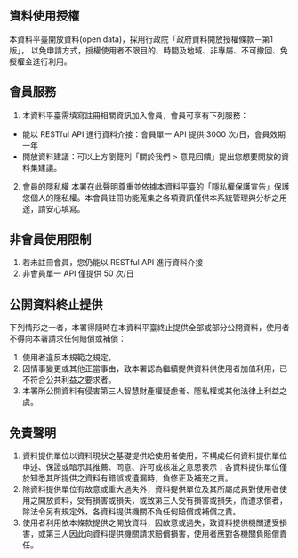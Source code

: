 ## 資料使用授權
 
本資料平臺開放資料(open data)，採用行政院「政府資料開放授權條款－第1版」， 以免申請方式，授權使用者不限目的、時間及地域、非專屬、不可撤回、免授權金進行利用。

## 會員服務

1. 本資料平臺需填寫註冊相關資訊加入會員，會員可享有下列服務：
- 能以 RESTful API 進行資料介接：會員單一 API 提供 3000 次/日，會員效期一年
- 開放資料建議：可以上方瀏覽列「關於我們 > 意見回饋」提出您想要開放的資料集建議。

2. 會員的隱私權
本署在此聲明尊重並依據本資料平臺的「隱私權保護宣告」保護您個人的隱私權。本會員註冊功能蒐集之各項資訊僅供本系統管理與分析之用途，請安心填寫。

## 非會員使用限制

1. 若未註冊會員，您仍能以 RESTful API 進行資料介接
2. 非會員單一 API 僅提供 50 次/日

## 公開資料終止提供
 
下列情形之一者，本署得隨時在本資料平臺終止提供全部或部分公開資料，使用者不得向本署請求任何賠償或補償：

1. 使用者違反本規範之規定。
2. 因情事變更或其他正當事由，致本署認為繼續提供資料供使用者加值利用，已不符合公共利益之要求者。
3. 本署所公開資料有侵害第三人智慧財產權疑慮者、隱私權或其他法律上利益之虞。
 
## 免責聲明

1. 資料提供單位以資料現狀之基礎提供給使用者使用，不構成任何資料提供單位申述、保證或暗示其推薦、同意、許可或核准之意思表示；各資料提供單位僅於知悉其所提供之資料有錯誤或遺漏時，負修正及補充之責。
2. 除資料提供單位有故意或重大過失外，資料提供單位及其所屬成員對使用者使用之開放資料，受有損害或損失，或致第三人受有損害或損失，而遭求償者，除法令另有規定外，各資料提供機關不負任何賠償或補償之責。
3. 使用者利用依本條款提供之開放資料，因故意或過失，致資料提供機關遭受損害，或第三人因此向資料提供機關請求賠償損害，使用者應對各機關負賠償責任。
